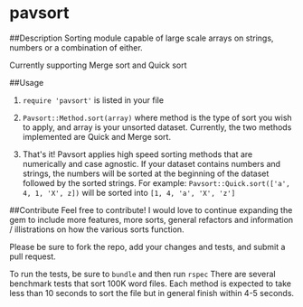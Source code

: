 pavsort
=======

##Description
Sorting module capable of large scale arrays on strings, numbers or a combination of either.

Currently supporting Merge sort and Quick sort

##Usage
1) ```require 'pavsort'``` is listed in your file

2) ```Pavsort::Method.sort(array)``` where method is the type of sort you wish to apply, and array is your unsorted dataset. Currently, the two methods implemented are Quick and Merge sort.

3) That's it! Pavsort applies high speed sorting methods that are numerically and case agnostic. If your dataset contains numbers and strings, the numbers will be sorted at the beginning of the dataset followed by the sorted strings. 
For example: ```Pavsort::Quick.sort(['a', 4, 1, 'X', z])``` will be sorted into ```[1, 4, 'a', 'X', 'z']```

##Contribute
Feel free to contribute! I would love to continue expanding the gem to include more features, more sorts, general refactors and information / illistrations on how the various sorts function. 

Please be sure to fork the repo, add your changes and tests, and submit a pull request.

To run the tests, be sure to ```bundle``` and then run ```rspec```
There are several benchmark tests that sort 100K word files. Each method is expected to take less than 10 seconds to sort the file but in general finish within 4-5 seconds.